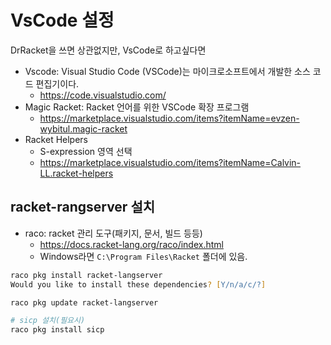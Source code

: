 # VsCode 설정

DrRacket을 쓰면 상관없지만, VsCode로 하고싶다면

- Vscode: Visual Studio Code (VSCode)는 마이크로소프트에서 개발한 소스 코드 편집기이다.
  - <https://code.visualstudio.com/>
- Magic Racket: Racket 언어를 위한 VSCode 확장 프로그램
  - <https://marketplace.visualstudio.com/items?itemName=evzen-wybitul.magic-racket>
- Racket Helpers
  - S-expression 영역 선택
  - <https://marketplace.visualstudio.com/items?itemName=Calvin-LL.racket-helpers>

## racket-rangserver 설치

- raco: racket 관리 도구(패키지, 문서, 빌드 등등)
  - <https://docs.racket-lang.org/raco/index.html>
  - Windows라면 `C:\Program Files\Racket` 폴더에 있음.

``` zsh
raco pkg install racket-langserver
Would you like to install these dependencies? [Y/n/a/c/?]

raco pkg update racket-langserver

# sicp 설치(필요시)
raco pkg install sicp
```